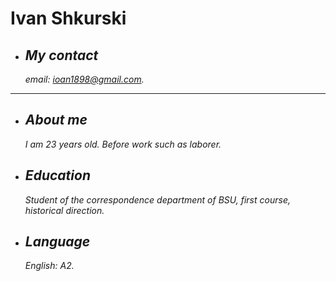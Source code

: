 # Ivan Shkurski #
* ## *My contact* ##

  _email: ioan1898@gmail.com._

---

* ## *About me* ##

  _I am 23 years old. Before work such as laborer._

* ## *Education* ##

  _Student of the correspondence department of BSU, first course, historical direction._

 * ## *Language* ##

   _English: A2._

